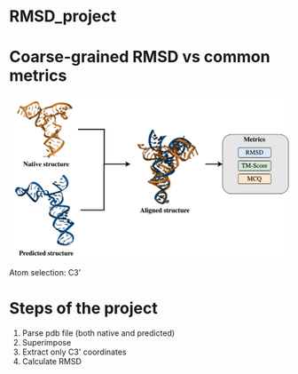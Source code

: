 # RMSD_project
# Coarse-grained RMSD vs common metrics

![](img/website_image.png)

Atom selection: C3’

# Steps of the project
1. Parse pdb file (both native and predicted)
2. Superimpose
3. Extract only C3' coordinates
5. Calculate RMSD

   
